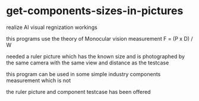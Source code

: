 # get-components-sizes-in-pictures
realize AI visual regnization workings

this programs use the theory of Monocular vision measurement
F = (P x D) / W

needed a ruler picture which has the known size and is photographed by the same camera with the same view and distance as the testcase

this program can be used in some simple industry components measurement
which is not 

the ruler picture and component testcase has been offered

